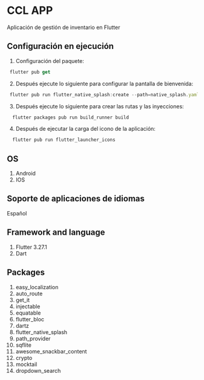 # CCL APP

Aplicación de gestión de inventario en Flutter

## Configuración en ejecución 
1. Configuración del paquete:
``` javascript
 flutter pub get
```
2. Después ejecute lo siguiente para configurar la pantalla de bienvenida:
``` javascript
 flutter pub run flutter_native_splash:create --path=native_splash.yaml
```

3. Después ejecute lo siguiente para crear las rutas y las inyecciones:
``` javascript
  flutter packages pub run build_runner build 
```
4. Después de ejecutar la carga del icono de la aplicación:
``` javascript
  flutter pub run flutter_launcher_icons 
```

## OS
1. Android
2. IOS

## Soporte de aplicaciones de idiomas
Español

## Framework and language
1. Flutter 3.27.1
2. Dart

## Packages
1. easy_localization
2. auto_route
3. get_it
4. injectable
5. equatable
6. flutter_bloc
8. dartz
9. flutter_native_splash
10. path_provider
11. sqflite
12. awesome_snackbar_content
13. crypto
14. mocktail
15. dropdown_search
